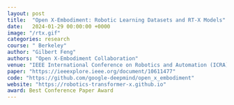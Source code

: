 ```yaml
---
layout: post
title:  "Open X-Embodiment: Robotic Learning Datasets and RT-X Models"
date:   2024-01-29 00:00:00 +0000
image: "/rtx.gif"
categories: research
course: " Berkeley"
author: "Gilbert Feng"
authors: "Open X-Embodiment Collaboration"
venue: "IEEE International Conference on Robotics and Automation (ICRA)"
paper: "https://ieeexplore.ieee.org/document/10611477"
code: "https://github.com/google-deepmind/open_x_embodiment"
website: "https://robotics-transformer-x.github.io"
award: Best Conference Paper Award
---
```



